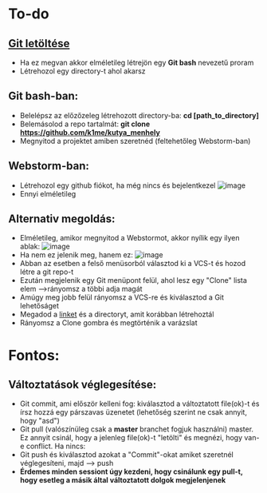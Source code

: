 # To-do
## [Git letöltése](https://git-scm.com/download/win)
  - Ha ez megvan akkor elméletileg létrejön egy **Git bash** nevezetű proram
  - Létrehozol egy directory-t ahol akarsz
  
## Git bash-ban:
  - Belelépsz az előzőzeleg létrehozott directory-ba:
    **cd [path_to_directory]**
  - Belemásolod a repo tartalmát:
    **git clone https://github.com/k1me/kutya_menhely**
  - Megnyitod a projektet amiben szeretnéd (feltehetőleg Webstorm-ban)
  
## Webstorm-ban:
  - Létrehozol egy github fiókot, ha még nincs és bejelentkezel
  ![image](https://user-images.githubusercontent.com/103959673/222919013-f3a294a6-d986-4888-8d58-32f546de2c03.png)
  - Ennyi elméletileg
  
## Alternativ megoldás:
  - Elméletileg, amikor megnyitod a Webstormot, akkor nyílik egy ilyen ablak:         ![image](https://user-images.githubusercontent.com/103959673/222919691-c7ebfcbe-9cd1-4997-b453-d41ddecf9678.png)
  - Ha nem ez jelenik meg, hanem ez:
  ![image](https://user-images.githubusercontent.com/103959673/222920067-03d7f384-4b26-4f27-9f93-b127562d3dd5.png)
  - Abban az esetben a felső menüsorból választod ki a VCS-t és hozod létre a git repo-t
  - Ezután megjelenik egy Git menüpont felül, ahol lesz egy "Clone" lista elem -->rányomsz a többi adja magát
  - Amúgy meg jobb felül rányomsz a VCS-re és kiválasztod a Git lehetőságet
  - Megadod a [linket](https://github.com/k1me/kutya_menhely) és a directoryt, amit korábban létrehoztál
  - Rányomsz a Clone gombra és megtörténik a varázslat
  
# Fontos: 
## Változtatások véglegesítése:
  - Git commit, ami először kelleni fog: kiválasztod a változtatott file(ok)-t és írsz hozzá egy párszavas üzenetet (lehetőség szerint ne csak annyit, hogy "asd")
  - Git pull (valószínüleg csak a **master** branchet fogjuk használni) master. Ez annyit csinál, hogy a jelenleg file(ok)-t "letölti" és megnézi, hogy van-e conflict. Ha nincs:
  - Git push és kiválasztod azokat a "Commit"-okat amiket szeretnél véglegesíteni, majd --> push 
  - **Érdemes minden sessiont úgy kezdeni, hogy csinálunk egy pull-t, hogy esetleg a másik által változtatott dolgok megjelenjenek**
